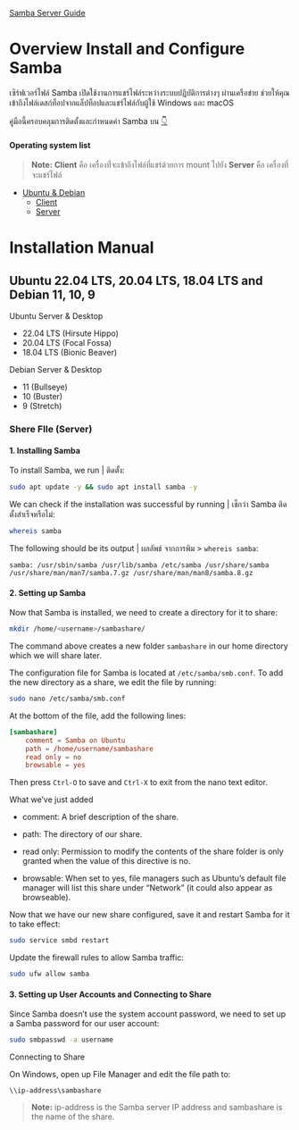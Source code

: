 <!-- https://ubuntu.com/tutorials/install-and-configure-samba#4-setting-up-user-accounts-and-connecting-to-share -->

[Samba Server Guide](https://help.ubuntu.com/community/Samba/SambaServerGuide?_ga=2.22781115.1053081430.1675660950-291376188.1671546043)


<!-- **Check user and group**
```bash
id -u <username>
id -g <groupname>
```

**Check list user**
```bash
pdbedit -L -v
``` -->
# Overview Install and Configure Samba
เซิร์ฟเวอร์ไฟล์ Samba เปิดใช้งานการแชร์ไฟล์ระหว่างระบบปฏิบัติการต่างๆ ผ่านเครือข่าย ช่วยให้คุณเข้าถึงไฟล์เดสก์ท็อปจากแล็ปท็อปและแชร์ไฟล์กับผู้ใช้ Windows และ macOS

คู่มือนี้ครอบคลุมการติดตั้งและกำหนดค่า Samba บน [👇](#operating-system-list)

<!-- What you’ll learn
- Make Server File Shrer with Samba Server & Client
- Share via local network & Network (LAN)

Requirements for doing
- Linux Operating System
- Local Area Network (LAN) to share files over -->

#### Operating system list

> **Note:** **Client** คือ เครื่องที่จะเข้าถึงไฟล์ที่แชร์ด้วยการ mount ไปยัง **Server** คือ เครื่องที่จะแชร์ไฟล์

- [Ubuntu & Debian](#ubuntu-2204-lts-2004-lts-1804-lts-and-debian-11-10-9)
    - [Client](#Shere-FIle-Client)
    - [Server](#shere-file-server)

# Installation Manual
## Ubuntu 22.04 LTS, 20.04 LTS, 18.04 LTS and Debian 11, 10, 9
Ubuntu Server & Desktop
- 22.04 LTS (Hirsute Hippo) 
- 20.04 LTS (Focal Fossa)
- 18.04 LTS (Bionic Beaver)

Debian Server & Desktop
- 11 (Bullseye)
- 10 (Buster)
- 9 (Stretch)

### Shere FIle (Server)

#### 1. Installing Samba

To install Samba, we run | ติดตั้ง:

```bash
sudo apt update -y && sudo apt install samba -y
```

We can check if the installation was successful by running | เช็กว่า Samba ติดตั้งสำเร็จหรือไม่:
```bash
whereis samba
```

The following should be its output | ผลลัพธ์ จากการพิม > `whereis samba`:
```log
samba: /usr/sbin/samba /usr/lib/samba /etc/samba /usr/share/samba /usr/share/man/man7/samba.7.gz /usr/share/man/man8/samba.8.gz
```

#### 2. Setting up Samba

Now that Samba is installed, we need to create a directory for it to share:
```bash
mkdir /home/<username>/sambashare/
```

The command above creates a new folder `sambashare` in our home directory which we will share later.

The configuration file for Samba is located at `/etc/samba/smb.conf`. To add the new directory as a share, we edit the file by running:

```bash
sudo nano /etc/samba/smb.conf
```

At the bottom of the file, add the following lines:
```smb.conf
[sambashare]
    comment = Samba on Ubuntu
    path = /home/username/sambashare
    read only = no
    browsable = yes
```

Then press `Ctrl-O` to save and `Ctrl-X` to exit from the nano text editor.

What we’ve just added
- comment: A brief description of the share.
- path: The directory of our share.
- read only: Permission to modify the contents of the share folder is only granted when the value of this directive is no.

- browsable: When set to yes, file managers such as Ubuntu’s default file manager will list this share under “Network” (it could also appear as browseable).

Now that we have our new share configured, save it and restart Samba for it to take effect:

```bash
sudo service smbd restart
```

Update the firewall rules to allow Samba traffic:
```bash
sudo ufw allow samba
```

#### 3. Setting up User Accounts and Connecting to Share

Since Samba doesn’t use the system account password, we need to set up a Samba password for our user account:

```bash
sudo smbpasswd -a username
```

Connecting to Share

On Windows, open up File Manager and edit the file path to:

```
\\ip-address\sambashare
```

> **Note:** ip-address is the Samba server IP address and sambashare is the name of the share.